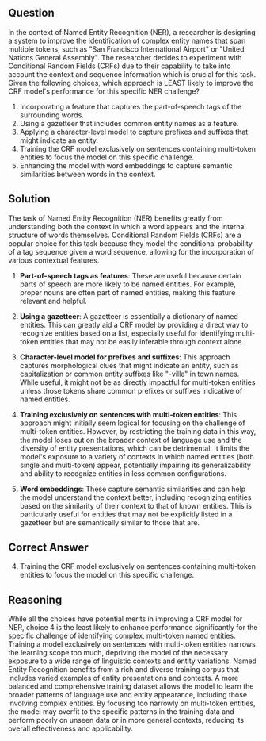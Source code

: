 ## Question
In the context of Named Entity Recognition (NER), a researcher is designing a system to improve the identification of complex entity names that span multiple tokens, such as "San Francisco International Airport" or "United Nations General Assembly". The researcher decides to experiment with Conditional Random Fields (CRFs) due to their capability to take into account the context and sequence information which is crucial for this task. Given the following choices, which approach is LEAST likely to improve the CRF model's performance for this specific NER challenge?

1. Incorporating a feature that captures the part-of-speech tags of the surrounding words.
2. Using a gazetteer that includes common entity names as a feature.
3. Applying a character-level model to capture prefixes and suffixes that might indicate an entity.
4. Training the CRF model exclusively on sentences containing multi-token entities to focus the model on this specific challenge.
5. Enhancing the model with word embeddings to capture semantic similarities between words in the context.

## Solution
The task of Named Entity Recognition (NER) benefits greatly from understanding both the context in which a word appears and the internal structure of words themselves. Conditional Random Fields (CRFs) are a popular choice for this task because they model the conditional probability of a tag sequence given a word sequence, allowing for the incorporation of various contextual features.

1. **Part-of-speech tags as features**: These are useful because certain parts of speech are more likely to be named entities. For example, proper nouns are often part of named entities, making this feature relevant and helpful.

2. **Using a gazetteer**: A gazetteer is essentially a dictionary of named entities. This can greatly aid a CRF model by providing a direct way to recognize entities based on a list, especially useful for identifying multi-token entities that may not be easily inferable through context alone.

3. **Character-level model for prefixes and suffixes**: This approach captures morphological clues that might indicate an entity, such as capitalization or common entity suffixes like "-ville" in town names. While useful, it might not be as directly impactful for multi-token entities unless those tokens share common prefixes or suffixes indicative of named entities.

4. **Training exclusively on sentences with multi-token entities**: This approach might initially seem logical for focusing on the challenge of multi-token entities. However, by restricting the training data in this way, the model loses out on the broader context of language use and the diversity of entity presentations, which can be detrimental. It limits the model's exposure to a variety of contexts in which named entities (both single and multi-token) appear, potentially impairing its generalizability and ability to recognize entities in less common configurations.

5. **Word embeddings**: These capture semantic similarities and can help the model understand the context better, including recognizing entities based on the similarity of their context to that of known entities. This is particularly useful for entities that may not be explicitly listed in a gazetteer but are semantically similar to those that are.

## Correct Answer
4. Training the CRF model exclusively on sentences containing multi-token entities to focus the model on this specific challenge.

## Reasoning
While all the choices have potential merits in improving a CRF model for NER, choice 4 is the least likely to enhance performance significantly for the specific challenge of identifying complex, multi-token named entities. Training a model exclusively on sentences with multi-token entities narrows the learning scope too much, depriving the model of the necessary exposure to a wide range of linguistic contexts and entity variations. Named Entity Recognition benefits from a rich and diverse training corpus that includes varied examples of entity presentations and contexts. A more balanced and comprehensive training dataset allows the model to learn the broader patterns of language use and entity appearance, including those involving complex entities. By focusing too narrowly on multi-token entities, the model may overfit to the specific patterns in the training data and perform poorly on unseen data or in more general contexts, reducing its overall effectiveness and applicability.
